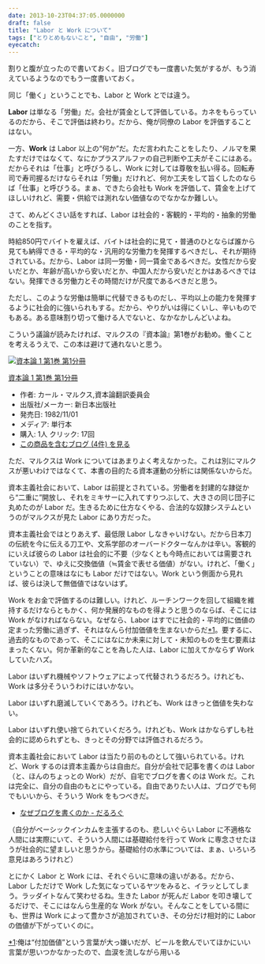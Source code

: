 ```yaml
---
date: 2013-10-23T04:37:05.0000000
draft: false
title: "Labor と Work について"
tags: ["とりとめもないこと", "自由", "労働"]
eyecatch: 
---
```

<p>割りと腹が立ったので書いておく。旧ブログでも一度書いた気がするが、もう消えているようなのでもう一度書いておく。</p><p>同じ「働く」ということでも、Labor と Work とでは違う。</p><p><b>Labor</b> は単なる「労働」だ。会社が賃金として評価している。カネをもらっているのだから、そこで評価は終わり。だから、俺が同僚の Labor を評価することはない。</p><p>一方、<b>Work</b> は Labor 以上の“何か”だ。ただ言われたことをしたり、ノルマを果たすだけではなくて、なにかプラスアルファの自己判断や工夫がそこにはある。だからそれは「仕事」と呼びうるし、Work に対しては尊敬を払い得る。回転寿司で寿司握るだけならそれは「労働」だけれど、何か工夫をして旨くしたのならば「仕事」と呼びうる。まぁ、できたら会社も Work を評価して、賃金を上げてほしいけれど、需要・供給では測れない価値なのでなかなか難しい。</p><p>さて、めんどくさい話をすれば、Labor は社会的・客観的・平均的・抽象的労働のことを指す。</p><p>時給850円でバイトを雇えば、バイトは社会的に見て・普通のひとならば誰から見ても納得できる・平均的な・汎用的な労働力を発揮するべきだし、それが期待されている。だから、Labor は同一労働・同一賃金であるべきだ。女性だから安いだとか、年齢が高いから安いだとか、中国人だから安いだとかはあるべきではない。発揮できる労働力とその時間だけが尺度であるべきだと思う。</p><p>ただし、このような労働は簡単に代替できるものだし、平均以上の能力を発揮するように社会的に強いられもする。だから、やりがいは得にくいし、辛いものでもある。ある意味割り切って働ける人でないと、なかなかしんどいよね。</p><p>こういう議論が読みたければ、マルクスの『資本論』第1巻がお勧め。働くことを考えるうえで、この本は避けて通れないと思う。</p><p><div class="hatena-asin-detail"><a href="http://www.amazon.co.jp/exec/obidos/ASIN/4406008926/bestylesnet-22/"><img src="https://images-fe.ssl-images-amazon.com/images/I/41YLHu0%2BwQL._SL160_.jpg" class="hatena-asin-detail-image" alt="資本論 1 第1巻 第1分冊" title="資本論 1 第1巻 第1分冊"></a><div class="hatena-asin-detail-info"><p class="hatena-asin-detail-title"><a href="http://www.amazon.co.jp/exec/obidos/ASIN/4406008926/bestylesnet-22/">資本論 1 第1巻 第1分冊</a></p><ul><li><span class="hatena-asin-detail-label">作者:</span> カール・マルクス,資本論翻訳委員会</li><li><span class="hatena-asin-detail-label">出版社/メーカー:</span> 新日本出版社</li><li><span class="hatena-asin-detail-label">発売日:</span> 1982/11/01</li><li><span class="hatena-asin-detail-label">メディア:</span> 単行本</li><li><span class="hatena-asin-detail-label">購入</span>: 1人 <span class="hatena-asin-detail-label">クリック</span>: 17回</li><li><a href="http://d.hatena.ne.jp/asin/4406008926/bestylesnet-22" target="_blank">この商品を含むブログ (4件) を見る</a></li></ul></div><div class="hatena-asin-detail-foot"></div></div></p><p>ただ、マルクスは Work についてはあまりよく考えなかった。これは別にマルクスが悪いわけではなくて、本書の目的たる資本運動の分析には関係ないからだ。</p><p>資本主義社会において、Labor は前提とされている。労働者を封建的な隷従から“二重に”開放し、それをミキサーに入れてすりつぶして、大きさの同じ団子に丸めたのが Labor だ。生きるために仕方なくやる、合法的な奴隷システムというのがマルクスが見た Labor にあり方だった。</p><p>資本主義社会ではとりあえず、最低限 Labor しなきゃいけない。だから日本刀の伝統を今に伝える刀工や、文系学部のオーバードクターなんかは辛い。客観的にいえば彼らの Labor は社会的に不要（少なくとも今時点においては需要されていない）で、ゆえに交換価値（≒賃金で表せる価値）がない。けれど、「働く」ということの意味はなにも Labor だけではない。Work という側面から見れば、彼らは決して無価値ではないはず。</p><p>Work をお金で評価するのは難しい。けれど、ルーチンワークを回して組織を維持するだけならともかく、何か発展的なものを得ようと思うのならば、そこには Work がなければならない。なぜなら、Labor はすでに社会的・平均的に価値の定まった労働に過ぎず、それはなんら付加価値を生まないからだ<a href="#f-a7384b36" name="fn-a7384b36" title="俺は“付加価値”という言葉が大っ嫌いだが、ビールを飲んでいてほかにいい言葉が思いつかなかったので、血涙を流しながら用いる">*1</a>。要するに、過去的なものであって、そこにはなにか未来に対して・未知のものを生む要素はまったくない。何か革新的なことを為した人は、Labor に加えてかならず Work していたハズ。</p><p>Labor はいずれ機械やソフトウェアによって代替されうるだろう。けれども、Work は多分そういうわけにはいかない。</p><p>Labor はいずれ磨滅していくであろう。けれども、Work はきっと価値を失わない。</p><p>Labor はいずれ使い捨てられていくだろう。けれども、Work はかならずしも社会的に認められずとも、きっとその分野では評価されるだろう。</p><p>資本主義社会において Labor は当たり前のものとして強いられている。けれど、Work するのは資本主義からは自由だ。自分が会社で記事を書くのは Labor （と、ほんのちょっとの Work）だが、自宅でブログを書くのは Work だ。これは完全に、自分の自由のもとにやっている。自由でありたい人は、ブログでも何でもいいから、そういう Work をもつべきだ。</p>

<ul>
<li><a href="https://blog.daruyanagi.jp/entry/20111101/1362520570">&#x306A;&#x305C;&#x30D6;&#x30ED;&#x30B0;&#x3092;&#x66F8;&#x304F;&#x306E;&#x304B; - &#x3060;&#x308B;&#x308D;&#x3050;</a></li>
</ul><p>（自分がベーシックインカムを主張するのも、悲しいぐらい Labor に不適格な人間には実際にいて、そういう人間には基礎給付を行って Work に専念させたほうが社会的に望ましいと思うから。基礎給付の水準については、まぁ、いろいろ意見はあろうけれど）</p><p>とにかく Labor と Work には、それぐらいに意味の違いがある。だから、Labor しただけで Work した気になっているヤツをみると、イラッとしてしまう。ラッダイトなんて笑わせるね。生きた Labor が死んだ Labor を叩き壊してるだけで、そこにはなんら生産的な Work がない。そんなことをしている間にも、世界は Work によって豊かさが追加されていき、その分だけ相対的に Labor の価値が下がっていくのに。</p>
<div class="footnote">
<p class="footnote"><a href="#fn-a7384b36" name="f-a7384b36" class="footnote-number">*1</a><span class="footnote-delimiter">:</span><span class="footnote-text">俺は“付加価値”という言葉が大っ嫌いだが、ビールを飲んでいてほかにいい言葉が思いつかなかったので、血涙を流しながら用いる</span></p>
</div>